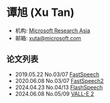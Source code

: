 # 谭旭 (Xu Tan)

- 机构: [Microsoft Research Asia](../Institutions/Microsoft.md)
- 邮箱: xuta@microsoft.com

## 论文列表

- 2019.05.22 No.03/07 [FastSpeech](../Models/TTS2_Acoustic/2019.05.22_FastSpeech.md)
- 2020.06.08 No.03/07 [FastSpeech2](../Models/TTS2_Acoustic/2020.06.08_FastSpeech2.md)
- 2024.04.23 No.04/13 [FlashSpeech](../Models/Diffusion/2024.04.23_FlashSpeech.md)
- 2024.06.08 No.05/09 [VALL-E 2](../Models/Speech_LLM/2024.06.08_VALL-E2.md)